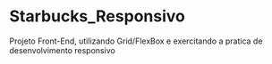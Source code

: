 # Starbucks_Responsivo
Projeto Front-End, utilizando Grid/FlexBox e exercitando a pratica de desenvolvimento responsivo
